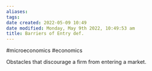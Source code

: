 ```yaml
---
aliases: 
tags: 
date created: 2022-05-09 10:49
date modified: Monday, May 9th 2022, 10:49:53 am
title: Barriers of Entry def.
---
```


#microeconomics #economics

Obstacles that discourage a firm from entering a market.
